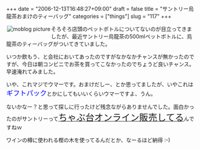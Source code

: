 +++
date = "2006-12-13T16:48:27+09:00"
draft = false
title = "サントリー烏龍茶おまけのティーバッグ"
categories = ["things"]
slug = "117"
+++

<a rel="lightbox" href="https://keruru.net/images/457fb04ac2cca-img014.jpg"><img vspace="2" hspace="2" border="0" align="left" alt="moblog picture" title="moblogPicture" src="https://keruru.net/images/457fb04ac2cca-thumb_img014.jpg" /></a>
<!-- bodytext -->
そろそろ店頭のペットボトルについてないのが目立ってきましたが、最近サントリー烏龍茶の500mlペットボトルに、烏龍茶のティーバッグがついてきていました。

いつか飲もう、と会社においてあったのですがなかなかチャンスが無かったのですが、今日は朝コンビニでお茶を買ってこなかったのでちょうど良いチャンス。早速淹れてみました。

いや、これマジでウマーです。おまけだしー、とか思ってましたが、いやこれは<font size="+1" color="blue">ギフトパック</font>とかにしてもいいくらいウマーですよ、うん。

ないかなー？と思って探しに行ったけど残念ながらありませんでした。面白かったのがサントリーって<a href="http://www.suntory.co.jp/taru/wakagu/chabudai_maru.html"><font size="+2">ちゃぶ台オンライン販売してる</font></a>んですねｗ

<!-- bodytext end -->

ワインの樽に使われる樫の木を使ってるんだとか、なーるほど納得 :-)

